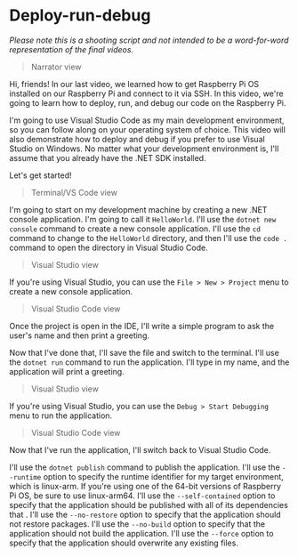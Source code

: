 # Deploy-run-debug

*Please note this is a shooting script and not intended to be a word-for-word representation of the final videos.*

> Narrator view

Hi, friends! In our last video, we learned how to get Raspberry Pi OS installed on our Raspberry Pi and connect to it via SSH. In this video, we're going to learn how to deploy, run, and debug our code on the Raspberry Pi.

I'm going to use Visual Studio Code as my main development environment, so you can follow along on your operating system of choice. This video will also demonstrate how to deploy and debug if you prefer to use Visual Studio on Windows. No matter what your development environment is, I'll assume that you already have the .NET SDK installed.

Let's get started!

> Terminal/VS Code view

I'm going to start on my development machine by creating a new .NET console application. I'm going to call it `HelloWorld`. I'll use the `dotnet new console` command to create a new console application. I'll use the `cd` command to change to the `HelloWorld` directory, and then I'll use the `code .` command to open the directory in Visual Studio Code.

> Visual Studio view

If you're using Visual Studio, you can use the `File > New > Project` menu to create a new console application.

> Visual Studio Code view

Once the project is open in the IDE, I'll write a simple program to ask the user's name and then print a greeting.

Now that I've done that, I'll save the file and switch to the terminal. I'll use the `dotnet run` command to run the application. I'll type in my name, and the application will print a greeting.

> Visual Studio view

If you're using Visual Studio, you can use the `Debug > Start Debugging` menu to run the application.

> Visual Studio Code view

Now that I've run the application, I'll switch back to Visual Studio Code. 

I'll use the `dotnet publish` command to publish the application. I'll use the `--runtime` option to specify the runtime identifier for my target environment, which is linux-arm. If you're using one of the 64-bit versions of Raspberry Pi OS, be sure to use linux-arm64. I'll use the `--self-contained` option to specify that the application should be published with all of its dependencies that . I'll use the `--no-restore` option to specify that the application should not restore packages. I'll use the `--no-build` option to specify that the application should not build the application. I'll use the `--force` option to specify that the application should overwrite any existing files.
